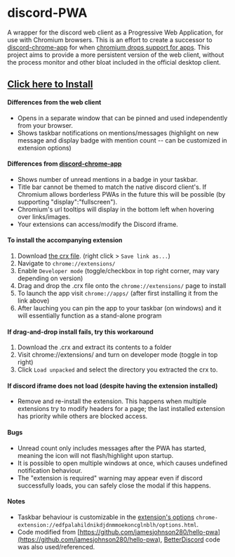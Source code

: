 # discord-PWA
A wrapper for the discord web client as a Progressive Web Application, for use with Chromium browsers. This is an effort to create a successor to [discord-chrome-app](https://github.com/NeverDecaf/discord-chrome-app) for when [chromium drops support for apps](https://blog.chromium.org/2020/01/moving-forward-from-chrome-apps.html). This project aims to provide a more persistent version of the web client, without the process monitor and other bloat included in the official desktop client.
## [Click here to Install](https://neverdecaf.github.io/discord-PWA/)
#### Differences from the web client
- Opens in a separate window that can be pinned and used independently from your browser.
- Shows taskbar notifications on mentions/messages (highlight on new message and display badge with mention count -- can be customized in extension options)
#### Differences from [discord-chrome-app](https://github.com/NeverDecaf/discord-chrome-app)
- Shows number of unread mentions in a badge in your taskbar.
- Title bar cannot be themed to match the native discord client's. If Chromium allows borderless PWAs in the future this will be possible (by supporting "display":"fullscreen").
- Chromium's url tooltips will display in the bottom left when hovering over links/images.
- Your extensions can access/modify the Discord iframe.
#### To install the accompanying extension
1. Download [the crx file](https://neverdecaf.github.io/discord-PWA/Discord-PWA-Bypass.crx). (right click > `Save link as...`)
2. Navigate to `chrome://extensions/`
3. Enable `Developer mode` (toggle/checkbox in top right corner, may vary depending on version)
4. Drag and drop the .crx file onto the `chrome://extensions/` page to install
5. To launch the app visit `chrome://apps/` (after first installing it from the link above)
6. After lauching you can pin the app to your taskbar (on windows) and it will essentially function as a stand-alone program
#### If drag-and-drop install fails, try this workaround
1. Download the .crx and extract its contents to a folder
2. Visit chrome://extensions/ and turn on developer mode (toggle in top right)
3. Click `Load unpacked` and select the directory you extracted the crx to.
#### If discord iframe does not load (despite having the extension installed)
- Remove and re-install the extension. This happens when multiple extensions try to modify headers for a page; the last installed extension has priority while others are blocked access.
#### Bugs
- Unread count only includes messages after the PWA has started, meaning the icon will not flash/highlight upon startup.
- It is possible to open multiple windows at once, which causes undefined notification behaviour.
- The "extension is required" warning may appear even if discord successfully loads, you can safely close the modal if this happens.
#### Notes
- Taskbar behaviour is customizable in the [extension's options](chrome-extension://edfpalahildnikdjdnmmoekoncglnblh/options.html) `chrome-extension://edfpalahildnikdjdnmmoekoncglnblh/options.html`.
- Code modified from [https://github.com/jamesjohnson280/hello-pwa](https://github.com/jamesjohnson280/hello-pwa), [BetterDiscord](https://github.com/rauenzi/BetterDiscordApp) code was also used/referenced.
